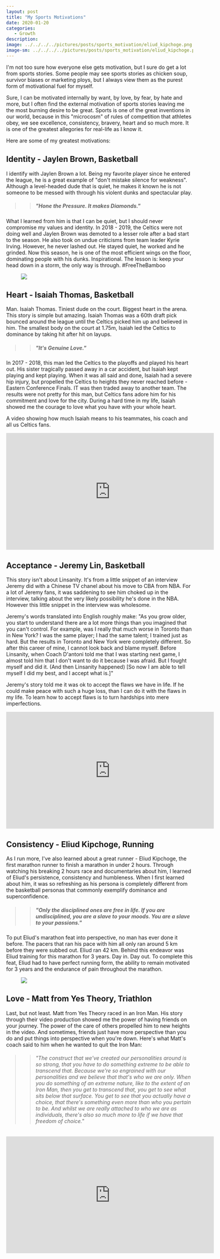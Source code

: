```yaml
---
layout: post
title: "My Sports Motivations"
date: 2020-01-20
categories:
   - Growth
description:
image: ../../../../pictures/posts/sports_motivation/eliud_kipchoge.png
image-sm: ../../../../pictures/posts/sports_motivation/eliud_kipchoge.png
---
```


I'm not too sure how everyone else gets motivation, but I sure do get a lot from sports stories. Some people may see sports stories as chicken soup, survivor biases or marketing ploys, but I always view them as the purest form of motivational fuel for myself.

Sure, I can be motivated internally by want, by love, by fear, by hate and more, but I often find the external motivation of sports stories leaving me the most burning desire to be great. Sports is one of the great inventions in our world, because in this "microcosm" of rules of competition that athletes obey, we see excellence, consistency, bravery, heart and so much more. It is one of the greatest allegories for real-life as I know it.

Here are some of my greatest motivations:

## Identity - Jaylen Brown, Basketball
I identify with Jaylen Brown a lot. Being my favorite player since he entered the league, he is a great example of "don't mistake silence for weakness". Although a level-headed dude that is quiet, he makes it known he is not someone to be messed with through his violent dunks and spectacular play.

>> ##### "Hone the Pressure. It makes Diamonds."

What I learned from him is that I can be quiet, but I should never compromise my values and identity. In 2018  - 2019, the Celtics were not doing well and Jaylen Brown was demoted to a lesser role after a bad start to the season. He also took on undue criticisms from team leader Kyrie Irving. However, he never lashed out. He stayed quiet, he worked and he grinded. Now this season, he is one of the most efficient wings on the floor, dominating people with his dunks. Inspirational. The lesson is: keep your head down in a storm, the only way is through. #FreeTheBamboo 

<figure class="image">
  <img src="../../../../pictures/posts/sports_motivation/jaylen_brown.jpeg">
</figure>


## Heart - Isaiah Thomas, Basketball
Man. Isaiah Thomas. Tiniest dude on the court. Biggest heart in the arena.
This story is simple but amazing. Isaiah Thomas was a 60th draft pick bounced around the league until the Celtics picked him up and believed in him. The smallest body on the court at 1.75m, Isaiah led the Celtics to dominance by taking hit after hit on layups.

>> ##### "It's Genuine Love."

In 2017 - 2018, this man led the Celtics to the playoffs and played his heart out. His sister tragically passed away in a car accident, but Isaiah kept playing and kept playing. When it was all said and done, Isaiah had a severe hip injury, but propelled the Celtics to heights they never reached before - Eastern Conference Finals. IT was then traded away to another team. The results were not pretty for this man, but Celtics fans adore him for his commitment and love for the city. During a hard time in my life, Isaiah showed me the courage to love what you have with your whole heart.

A video showing how much Isaiah means to his teammates, his coach and all us Celtics fans.

<div class='video-container'>
<iframe width="560" height="315" src="https://www.youtube.com/embed/cjIX3dFnjfY" frameborder="0" allow="accelerometer; autoplay; encrypted-media; gyroscope; picture-in-picture" allowfullscreen></iframe>
</div>


## Acceptance - Jeremy Lin, Basketball
This story isn't about Linsanity. It's from a little snippet of an interview Jeremy did with a Chinese TV chanel about his move to CBA from NBA. For a lot of Jeremy fans, it was saddening to see him choked up in the interview, talking about the very likely possibility he's done in the NBA. However this little snippet in the  interview was wholesome.

Jeremy's words translated into English roughly make: "As you grow older, you start to understand there are a lot more things than you imagined that you can't control. For example, was I really that much worse in Toronto than in New York? I was the same player; I had the same talent; I trained just as hard. But the results in Toronto and New York were completely different. So after this career of mine, I cannot look back and blame myself. Before Linsanity, when Coach D'antoni told me that I was starting next game, I almost told him that I don't want to do it because I was afraid. But I fought myself and did it. (And then Linsanity happened) [So now I am able to tell myself I did my best, and I accept what is.]"

Jeremy's story told me it was ok to accept the flaws we have in life. If he could make peace with such a huge loss, than I can do it with the flaws in my life. To learn how to accept flaws is to turn hardships into mere imperfections.

<div class='video-container'>
<iframe width="560" height="315" src="https://www.youtube.com/embed/wAV5ihwAukA?start=2126" frameborder="0" allow="accelerometer; autoplay; encrypted-media; gyroscope; picture-in-picture" allowfullscreen></iframe>
</div>

## Consistency - Eliud Kipchoge, Running
As I run more, I've also learned about a great runner - Eliud Kipchoge, the first marathon runner to finish a marathon in under 2 hours. Through watching his breaking 2 hours race and documentaries about him, I learned of Eliud's persistence, consistency and humbleness. When I first learned about him, it was so refreshing as his persona is completely different from the basketball personas that commonly exemplify dominance and superconfidence.

>> ##### "Only the disciplined ones are free in life. If you are undisciplined, you are a slave to your moods. You are a slave to your passions." 

To put Eliud's marathon feat into perspective, no man has ever done it before. The pacers that ran his pace with him all only ran around 5 km before they were subbed out. Eliud ran 42 km. Behind this endeavor was Eliud training for this marathon for 3 years. Day in. Day out. To complete this feat, Eliud had to have perfect running form, the ability to remain motivated for 3 years and the endurance of pain throughout the marathon.

<figure class="image">
  <img src="../../../../pictures/posts/sports_motivation/eliud_kipchoge2.jpeg">
</figure>



## Love - Matt from Yes Theory, Triathlon
Last, but not least. Matt from Yes Theory raced in an Iron Man. His story through their video production showed me the power of having friends on your journey. The power of the care of others propelled him to new heights in the video. And sometimes, friends just have more perspective than you do and put things into perspective when you're down. Here's what Matt's coach said to him when he wanted to quit the Iron Man:

>> ###### "The construct that we've created our personalities around is so strong, that you have to do something extreme to be able to transcend that. Because we're so engrained with our personalities and we believe that that's who we are only. When you do something of an extreme nature, like to the extent of an Iron Man, then you get to transcend that, you get to see what sits below that surface. You get to see that you actually have a choice, that there's something even more than who you pertain to be. And whilst we are really attached to who we are as individuals, there's also so much more to life if we have that freedom of choice."

<div class='video-container'>
<iframe width="560" height="315" src="https://www.youtube.com/embed/tG678spaEm0" frameborder="0" allow="accelerometer; autoplay; encrypted-media; gyroscope; picture-in-picture" allowfullscreen></iframe>
</div>